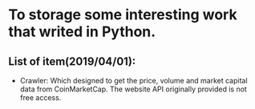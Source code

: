# To storage some interesting work that writed in Python.

## List of item(2019/04/01):
- Crawler:
  Which designed to get the price, volume and market capital data from CoinMarketCap. The website API originally provided is not free access.
  
 
